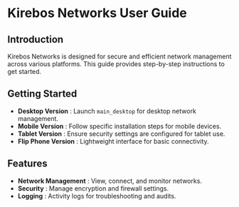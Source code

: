 # Kirebos Networks User Guide

## Introduction
Kirebos Networks is designed for secure and efficient network management across various platforms. This guide provides step-by-step instructions to get started.

## Getting Started
- **Desktop Version** : Launch `main_desktop` for desktop network management.
- **Mobile Version** : Follow specific installation steps for mobile devices.
- **Tablet Version** : Ensure security settings are configured for tablet use.
- **Flip Phone Version** : Lightweight interface for basic connectivity.

## Features
- **Network Management** : View, connect, and monitor networks.
- **Security** : Manage encryption and firewall settings.
- **Logging** : Activity logs for troubleshooting and audits.
